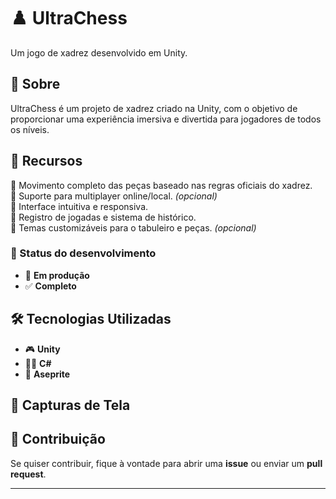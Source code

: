 # ♟️ UltraChess  
Um jogo de xadrez desenvolvido em Unity.  

## 📖 Sobre  
UltraChess é um projeto de xadrez criado na Unity, com o objetivo de proporcionar uma experiência imersiva e divertida para jogadores de todos os níveis.  

## 🚀 Recursos  
📜 Movimento completo das peças baseado nas regras oficiais do xadrez.  
📜 Suporte para multiplayer online/local. *(opcional)*  
📜 Interface intuitiva e responsiva.  
📜 Registro de jogadas e sistema de histórico.  
📜 Temas customizáveis para o tabuleiro e peças. *(opcional)*  

### 📌 Status do desenvolvimento  
- 📜 **Em produção**  
- ✅ **Completo**  

## 🛠️ Tecnologias Utilizadas  
- 🎮 **Unity**  
- 👨‍💻 **C#**  
- 🎨 **Aseprite** 

## 📸 Capturas de Tela 


## 🤝 Contribuição
Se quiser contribuir, fique à vontade para abrir uma **issue** ou enviar um **pull request**.  

---
